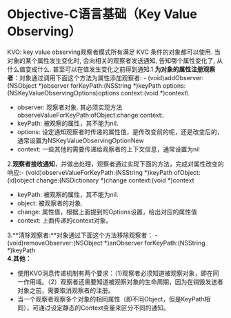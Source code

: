 # Objective-C语言基础（Key Value Observing）



KVO: key value observing观察者模式所有满足 KVC 条件的对象都可以使用. 当对象的某个属性发生变化时, 会向相关的观察者发送通知, 告知哪个属性变化了, 从什么值变成什么. 甚至可以在值发生变化之前得到通知.1.**为对象的属性注册观察者**：对象通过调用下面这个方法为属性添加观察者: - (void)addObserver:(NSObject \*)observer              forKeyPath:(NSString \*)keyPath                    options:(NSKeyValueObservingOptions)options                     context:(void \*)context\


* observer: 观察者对象. 其必须实现方法observeValueForKeyPath:ofObject:change:context:.
* keyPath: 被观察的属性，其不能为nil.
* options: 设定通知观察者时传递的属性值，是传改变前的呢，还是改变后的，通常设置为NSKeyValueObservingOptionNew
* context: 一些其他的需要传递给观察者的上下文信息，通常设置为nil

2.**观察者接收通知**，并做出处理，观察者通过实现下面的方法，完成对属性改变的响应:- (void)observeValueForKeyPath:(NSString \*)keyPath                                      ofObject:(id)object                                        change:(NSDictionary \*)change                                         context:(void \*)context

* keyPath: 被观察的属性，其不能为nil.
* object: 被观察者的对象.
* change: 属性值，根据上面提到的Options设置，给出对应的属性值
* context: 上面传递的context对象。

3.**清除观察者:**对象通过下面这个方法移除观察者： - (void)removeObserver:(NSObject \*)anObserver forKeyPath:(NSString \*)keyPath\
**4.其他：**&#x20;

* 使用KVO消息传递机制有两个要求：（1)观察者必须知道被观察对象，即在同一作用域。（2）观察者还需要知道被观察对象的生命周期，因为在销毁发送者对象之前，需要取消观察者的注册。
* 当一个观察者观察多个对象的相同属性（即不同Object，但是KeyPath相同），可通过设定静态的Context变量来区分不同的通知。
